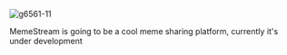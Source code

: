 ![g6561-11](https://github.com/user-attachments/assets/eb28add6-7781-464d-8402-ab9074ef0e92)

MemeStream is going to be a cool meme sharing platform, currently it's under development
